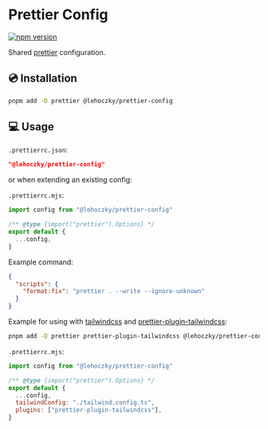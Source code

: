 # Prettier Config

[![npm version](https://badge.fury.io/js/@lehoczky%2Fprettier-config.svg)](https://badge.fury.io/js/@lehoczky%2Fprettier-config)

Shared [prettier](https://prettier.io/) configuration.

## 💿 Installation

```sh
pnpm add -D prettier @lehoczky/prettier-config
```

## 💻 Usage

`.prettierrc.json`:

```json
"@lehoczky/prettier-config"
```

or when extending an existing config:

`.prettierrc.mjs`:

```js
import config from "@lehoczky/prettier-config"

/** @type {import("prettier").Options} */
export default {
  ...config,
}
```

Example command:

```json
{
  "scripts": {
    "format:fix": "prettier . --write --ignore-unknown"
  }
}
```

Example for using with [tailwindcss](https://tailwindcss.com/) and [prettier-plugin-tailwindcss](https://github.com/tailwindlabs/prettier-plugin-tailwindcss):

```sh
pnpm add -D prettier prettier-plugin-tailwindcss @lehoczky/prettier-config
```

`.prettierrc.mjs`:

```js
import config from "@lehoczky/prettier-config"

/** @type {import("prettier").Options} */
export default {
  ...config,
  tailwindConfig: "./tailwind.config.ts",
  plugins: ["prettier-plugin-tailwindcss"],
}
```
